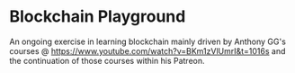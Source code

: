 # Blockchain Playground

An ongoing exercise in learning blockchain mainly driven by Anthony GG's courses @ https://www.youtube.com/watch?v=BKm1zVlUmrI&t=1016s and the continuation of those courses within his Patreon. 
